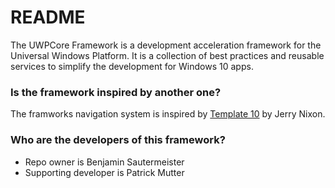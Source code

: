 # README #

The UWPCore Framework is a development acceleration framework for the Universal Windows Platform. It is a collection of best practices and reusable services to simplify the development for Windows 10 apps.

### Is the framework inspired by another one? ###

The framworks navigation system is inspired by [Template 10](https://github.com/Windows-XAML/Template10) by Jerry Nixon. 


### Who are the developers of this framework? ###

* Repo owner is Benjamin Sautermeister
* Supporting developer is Patrick Mutter